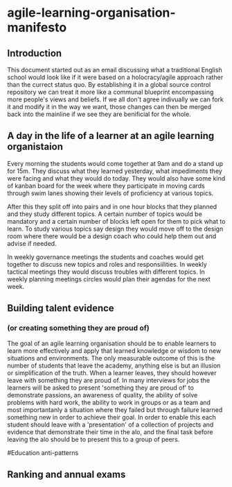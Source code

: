 # agile-learning-organisation-manifesto

## Introduction

This document started out as an email discussing what a traditional English school would look like if it were based on a holocracy/agile approach rather than the currect status quo. By establishing it in a global source control repository we can treat it more like a communal blueprint encompassing more people's views and beliefs. If we all don't agree indivually we can fork it and modify it in the way we want, those changes can then be merged back into the mainline if we see they are benificial for the whole.

## A day in the life of a learner at an agile learning organistaion
Every morning the students would come together at 9am and do a stand up for 15m. They discuss what they learned yesterday, what impediments they were facing and what they would do today. They would also have some kind of kanban board for the week where they participate in moving cards through swim lanes showing their levels of proficiency at various topics.

After this they split off into pairs and in one hour blocks that they planned and they study different topics. A certain number of topics would be mandatory and a certain number of blocks left open for them to pick what to learn. To study various topics say design they would move off to the design room where there would be a design coach who could help them out and advise if needed.

In  weekly governance meetings the students and coaches would get together to discuss new topics and roles and responsiilities. In weekly tactical meetings they would discuss troubles with different topics. In weekly planning meetings circles would plan their agendas for the next week.

## Building talent evidence
### (or creating something they are proud of)

The goal of an agile learning organisation should be to enable learners to learn more effectively and apply that learned knowledge or wisdom to new situations and environments. The only measurable outcome of this is the number of students that leave the academy, anything else is but an illusion or simplification of the truth. When a learner leaves, they should however leave with something they are proud of. In many interviews for jobs the learners will be asked to present 'something they are proud of' to demonstrate passions, an awareness of quality, the ability of solve problems with hard work, the ability to work in groups or as a team and most importantanly a situation where they failed but through failure learned something new in order to achieve their goal. In order to enable this each student should leave with a 'presentation' of a collection of projects and evidence that demonstrate their time in the alo, and the final task before leaving the alo should be to present this to a group of peers.





#Education anti-patterns

## Ranking and annual exams
